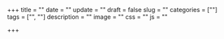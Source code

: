 +++
title = ""
date = ""
update = ""
draft = false
slug = ""
categories = [""]
tags = ["", ""]
description = ""
image = ""
css = ""
js = ""

+++
